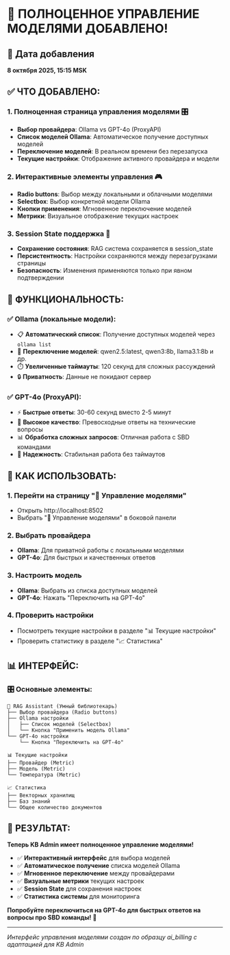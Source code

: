 # 🤖 ПОЛНОЦЕННОЕ УПРАВЛЕНИЕ МОДЕЛЯМИ ДОБАВЛЕНО!

## 📅 Дата добавления
**8 октября 2025, 15:15 MSK**

## ✅ ЧТО ДОБАВЛЕНО:

### 1. **Полноценная страница управления моделями** 🎛️
- **Выбор провайдера**: Ollama vs GPT-4o (ProxyAPI)
- **Список моделей Ollama**: Автоматическое получение доступных моделей
- **Переключение моделей**: В реальном времени без перезапуска
- **Текущие настройки**: Отображение активного провайдера и модели

### 2. **Интерактивные элементы управления** 🎮
- **Radio buttons**: Выбор между локальными и облачными моделями
- **Selectbox**: Выбор конкретной модели Ollama
- **Кнопки применения**: Мгновенное переключение моделей
- **Метрики**: Визуальное отображение текущих настроек

### 3. **Session State поддержка** 💾
- **Сохранение состояния**: RAG система сохраняется в session_state
- **Персистентность**: Настройки сохраняются между перезагрузками страницы
- **Безопасность**: Изменения применяются только при явном подтверждении

## 🎯 **ФУНКЦИОНАЛЬНОСТЬ:**

### ✅ **Ollama (локальные модели):**
- 📋 **Автоматический список**: Получение доступных моделей через `ollama list`
- 🔄 **Переключение моделей**: qwen2.5:latest, qwen3:8b, llama3.1:8b и др.
- ⏱️ **Увеличенные таймауты**: 120 секунд для сложных рассуждений
- 🔒 **Приватность**: Данные не покидают сервер

### ✅ **GPT-4o (ProxyAPI):**
- ⚡ **Быстрые ответы**: 30-60 секунд вместо 2-5 минут
- 🎯 **Высокое качество**: Превосходные ответы на технические вопросы
- 📊 **Обработка сложных запросов**: Отличная работа с SBD командами
- 🔧 **Надежность**: Стабильная работа без таймаутов

## 🚀 **КАК ИСПОЛЬЗОВАТЬ:**

### 1. **Перейти на страницу "🤖 Управление моделями"**
- Открыть http://localhost:8502
- Выбрать "🤖 Управление моделями" в боковой панели

### 2. **Выбрать провайдера**
- **Ollama**: Для приватной работы с локальными моделями
- **GPT-4o**: Для быстрых и качественных ответов

### 3. **Настроить модель**
- **Ollama**: Выбрать из списка доступных моделей
- **GPT-4o**: Нажать "Переключить на GPT-4o"

### 4. **Проверить настройки**
- Посмотреть текущие настройки в разделе "📊 Текущие настройки"
- Проверить статистику в разделе "📈 Статистика"

## 📊 **ИНТЕРФЕЙС:**

### 🎛️ **Основные элементы:**
```
🤖 RAG Assistant (Умный библиотекарь)
├── Выбор провайдера (Radio buttons)
├── Ollama настройки
│   ├── Список моделей (Selectbox)
│   └── Кнопка "Применить модель Ollama"
└── GPT-4o настройки
    └── Кнопка "Переключить на GPT-4o"

📊 Текущие настройки
├── Провайдер (Metric)
├── Модель (Metric)
└── Температура (Metric)

📈 Статистика
├── Векторных хранилищ
├── Баз знаний
└── Общее количество документов
```

## 🎉 **РЕЗУЛЬТАТ:**

**Теперь KB Admin имеет полноценное управление моделями!**

- ✅ **Интерактивный интерфейс** для выбора моделей
- ✅ **Автоматическое получение** списка моделей Ollama
- ✅ **Мгновенное переключение** между провайдерами
- ✅ **Визуальные метрики** текущих настроек
- ✅ **Session State** для сохранения настроек
- ✅ **Статистика системы** для мониторинга

**Попробуйте переключиться на GPT-4o для быстрых ответов на вопросы про SBD команды! 🚀**

---
*Интерфейс управления моделями создан по образцу ai_billing с адаптацией для KB Admin*










